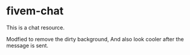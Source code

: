 # fivem-chat
This is a chat resource.

Modfied to remove the dirty background, And also look cooler after the message is sent.
